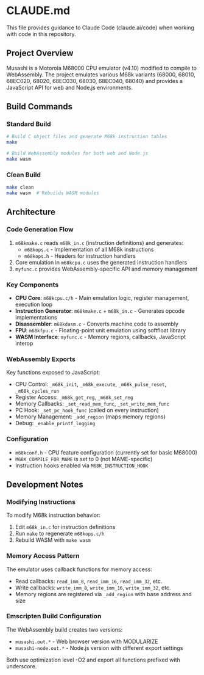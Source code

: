 # CLAUDE.md

This file provides guidance to Claude Code (claude.ai/code) when working with code in this repository.

## Project Overview
Musashi is a Motorola M68000 CPU emulator (v4.10) modified to compile to WebAssembly. The project emulates various M68k variants (68000, 68010, 68EC020, 68020, 68EC030, 68030, 68EC040, 68040) and provides a JavaScript API for web and Node.js environments.

## Build Commands

### Standard Build
```bash
# Build C object files and generate M68k instruction tables
make

# Build WebAssembly modules for both web and Node.js
make wasm
```

### Clean Build
```bash
make clean
make wasm  # Rebuilds WASM modules
```

## Architecture

### Code Generation Flow
1. `m68kmake.c` reads `m68k_in.c` (instruction definitions) and generates:
   - `m68kops.c` - Implementation of all M68k instructions
   - `m68kops.h` - Headers for instruction handlers
2. Core emulation in `m68kcpu.c` uses the generated instruction handlers
3. `myfunc.c` provides WebAssembly-specific API and memory management

### Key Components
- **CPU Core**: `m68kcpu.c/h` - Main emulation logic, register management, execution loop
- **Instruction Generator**: `m68kmake.c` + `m68k_in.c` - Generates opcode implementations
- **Disassembler**: `m68kdasm.c` - Converts machine code to assembly
- **FPU**: `m68kfpu.c` - Floating-point unit emulation using softfloat library
- **WASM Interface**: `myfunc.c` - Memory regions, callbacks, JavaScript interop

### WebAssembly Exports
Key functions exposed to JavaScript:
- CPU Control: `_m68k_init`, `_m68k_execute`, `_m68k_pulse_reset`, `_m68k_cycles_run`
- Register Access: `_m68k_get_reg`, `_m68k_set_reg`
- Memory Callbacks: `_set_read_mem_func`, `_set_write_mem_func`
- PC Hook: `_set_pc_hook_func` (called on every instruction)
- Memory Management: `_add_region` (maps memory regions)
- Debug: `_enable_printf_logging`

### Configuration
- `m68kconf.h` - CPU feature configuration (currently set for basic M68000)
- `M68K_COMPILE_FOR_MAME` is set to 0 (not MAME-specific)
- Instruction hooks enabled via `M68K_INSTRUCTION_HOOK`

## Development Notes

### Modifying Instructions
To modify M68k instruction behavior:
1. Edit `m68k_in.c` for instruction definitions
2. Run `make` to regenerate `m68kops.c/h`
3. Rebuild WASM with `make wasm`

### Memory Access Pattern
The emulator uses callback functions for memory access:
- Read callbacks: `read_imm_8`, `read_imm_16`, `read_imm_32`, etc.
- Write callbacks: `write_imm_8`, `write_imm_16`, `write_imm_32`, etc.
- Memory regions are registered via `_add_region` with base address and size

### Emscripten Build Configuration
The WebAssembly build creates two versions:
- `musashi.out.*` - Web browser version with MODULARIZE
- `musashi-node.out.*` - Node.js version with different export settings

Both use optimization level -O2 and export all functions prefixed with underscore.